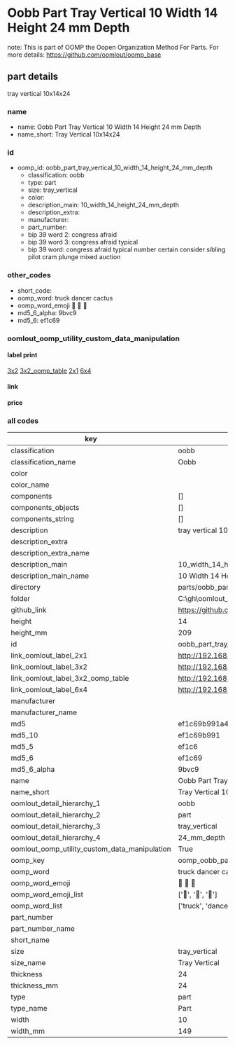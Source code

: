 # Oobb Part Tray Vertical 10 Width 14 Height 24 mm Depth  

note: This is part of OOMP the Oopen Organization Method For Parts. For more details: https://github.com/oomlout/oomp_base

##  part details
  



tray vertical 10x14x24



### name
* name: Oobb Part Tray Vertical 10 Width 14 Height 24 mm Depth
* name_short: Tray Vertical 10x14x24 
### id
* oomp_id: oobb_part_tray_vertical_10_width_14_height_24_mm_depth
  * classification: oobb
  * type: part
  * size: tray_vertical
  * color: 
  * description_main: 10_width_14_height_24_mm_depth
  * description_extra: 
  * manufacturer: 
  * part_number: 
  * bip 39 word 2: congress afraid
  * bip 39 word 3: congress afraid typical
  * bip 39 word: congress afraid typical number certain consider sibling pilot cram plunge mixed auction

### other_codes
* short_code: 
* oomp_word: truck dancer cactus
* oomp_word_emoji :truck: :dancer: :cactus:
* md5_6_alpha: 9bvc9
* md5_6: ef1c69






### oomlout_oomp_utility_custom_data_manipulation
#### label print
[3x2](http://192.168.1.245:1112/?label=oomp%209bvc9)
[3x2_oomp_table](http://192.168.1.108:1112/?label=oomp%209bvc9)
[2x1](http://192.168.1.242:1112/?label=oomp%209bvc9)
[6x4](http://192.168.1.55:1112/?label=oomp%209bvc9)    

#### link

                              

#### price







### all codes 
| key | value |  
| --- | --- |  
| classification | oobb |  
| classification_name | Oobb |  
| color |  |  
| color_name |  |  
| components | [] |  
| components_objects | [] |  
| components_string | [] |  
| description | tray vertical 10x14x24 |  
| description_extra |  |  
| description_extra_name |  |  
| description_main | 10_width_14_height_24_mm_depth |  
| description_main_name | 10 Width 14 Height 24 mm Depth |  
| directory | parts/oobb_part_tray_vertical_10_width_14_height_24_mm_depth |  
| folder | C:\gh\oomlout_oobb_version_4_generated_parts\parts\oobb_part_tray_vertical_10_width_14_height_24_mm_depth |  
| github_link | https://github.com/oomlout/oomlout_oomp_part_src/tree/main/parts/oobb_part_tray_vertical_10_width_14_height_24_mm_depth |  
| height | 14 |  
| height_mm | 209 |  
| id | oobb_part_tray_vertical_10_width_14_height_24_mm_depth |  
| link_oomlout_label_2x1 | http://192.168.1.242:1112/?label=oomp%209bvc9 |  
| link_oomlout_label_3x2 | http://192.168.1.245:1112/?label=oomp%209bvc9 |  
| link_oomlout_label_3x2_oomp_table | http://192.168.1.108:1112/?label=oomp%209bvc9 |  
| link_oomlout_label_6x4 | http://192.168.1.55:1112/?label=oomp%209bvc9 |  
| manufacturer |  |  
| manufacturer_name |  |  
| md5 | ef1c69b991a4f8f4bd12d977d7c12178 |  
| md5_10 | ef1c69b991 |  
| md5_5 | ef1c6 |  
| md5_6 | ef1c69 |  
| md5_6_alpha | 9bvc9 |  
| name | Oobb Part Tray Vertical 10 Width 14 Height 24 mm Depth |  
| name_short | Tray Vertical 10x14x24  |  
| oomlout_detail_hierarchy_1 | oobb |  
| oomlout_detail_hierarchy_2 | part |  
| oomlout_detail_hierarchy_3 | tray_vertical |  
| oomlout_detail_hierarchy_4 | 24_mm_depth |  
| oomlout_oomp_utility_custom_data_manipulation | True |  
| oomp_key | oomp_oobb_part_tray_vertical_10_width_14_height_24_mm_depth |  
| oomp_word | truck dancer cactus |  
| oomp_word_emoji | :truck: :dancer: :cactus: |  
| oomp_word_emoji_list | [':truck:', ':dancer:', ':cactus:'] |  
| oomp_word_list | ['truck', 'dancer', 'cactus'] |  
| part_number |  |  
| part_number_name |  |  
| short_name |  |  
| size | tray_vertical |  
| size_name | Tray Vertical |  
| thickness | 24 |  
| thickness_mm | 24 |  
| type | part |  
| type_name | Part |  
| width | 10 |  
| width_mm | 149 |  
